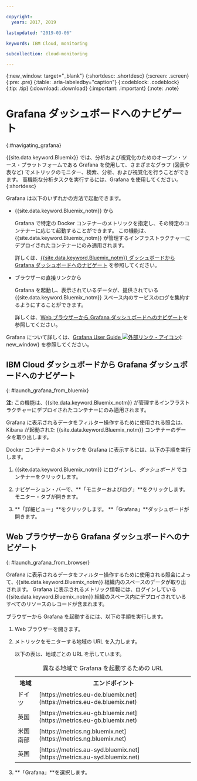 ```yaml
---

copyright:
  years: 2017, 2019

lastupdated: "2019-03-06"

keywords: IBM Cloud, monitoring

subcollection: cloud-monitoring

---
```


{:new_window: target="_blank"}
{:shortdesc: .shortdesc}
{:screen: .screen}
{:pre: .pre}
{:table: .aria-labeledby="caption"}
{:codeblock: .codeblock}
{:tip: .tip}
{:download: .download}
{:important: .important}
{:note: .note}


# Grafana ダッシュボードへのナビゲート
{:#navigating_grafana}

{{site.data.keyword.Bluemix}} では、分析および視覚化のためのオープン・ソース・プラットフォームである Grafana を使用して、さまざまなグラフ (図表や表など) でメトリックのモニター、検索、分析、および視覚化を行うことができます。 高機能な分析タスクを実行するには、Grafana を使用してください。
{:shortdesc}

Grafana は以下のいずれかの方法で起動できます。

* {{site.data.keyword.Bluemix_notm}} から

    Grafana で特定の Docker コンテナーのメトリックを指定し、その特定のコンテナーに応じて起動することができます。 この機能は、{{site.data.keyword.Bluemix_notm}} が管理するインフラストラクチャーにデプロイされたコンテナーにのみ適用されます。 
    
    詳しくは、[{{site.data.keyword.Bluemix_notm}} ダッシュボードから Grafana ダッシュボードへのナビゲート](/docs/services/cloud-monitoring/grafana?topic=cloud-monitoring-navigating_grafana#launch_grafana_from_bluemix) を参照してください。

* ブラウザーの直接リンクから

    Grafana を起動し、表示されているデータが、提供されている {{site.data.keyword.Bluemix_notm}} スペース内のサービスのログを集約するようにすることができます。
    
    詳しくは、[Web ブラウザーから Grafana ダッシュボードへのナビゲート](/docs/services/cloud-monitoring/grafana?topic=cloud-monitoring-navigating_grafana#launch_grafana_from_browser)を参照してください。
    
Grafana について詳しくは、[Grafana User Guide ![外部リンク・アイコン](../../../icons/launch-glyph.svg "外部リンク・アイコン")](http://docs.grafana.org/guides/getting_started/){: new_window} を参照してください。


##  IBM Cloud ダッシュボードから Grafana ダッシュボードへのナビゲート
{: #launch_grafana_from_bluemix}

**注:** この機能は、{{site.data.keyword.Bluemix_notm}} が管理するインフラストラクチャーにデプロイされたコンテナーにのみ適用されます。 

Grafana に表示されるデータをフィルター操作するために使用される照会は、Kibana が起動された {{site.data.keyword.Bluemix_notm}} コンテナーのデータを取り出します。 

Docker コンテナーのメトリックを Grafana に表示するには、以下の手順を実行します。

1. {{site.data.keyword.Bluemix_notm}} にログインし、*ダッシュボード* でコンテナーをクリックします。 
    
2. ナビゲーション・バーで、**「モニターおよびログ」**をクリックします。 モニター・タブが開きます。 
    
3. **「詳細ビュー」**をクリックします。 **「Grafana」**ダッシュボードが開きます。


##  Web ブラウザーから Grafana ダッシュボードへのナビゲート
{: #launch_grafana_from_browser}

Grafana に表示されるデータをフィルター操作するために使用される照会によって、{{site.data.keyword.Bluemix_notm}} 組織内のスペースのデータが取り出されます。 Grafana に表示されるメトリック情報には、ログインしている {{site.data.keyword.Bluemix_notm}} 組織のスペース内にデプロイされているすべてのリソースのレコードが含まれます。

ブラウザーから Grafana を起動するには、以下の手順を実行します。

1. Web ブラウザーを開きます。 
2. メトリックをモニターする地域の URL を入力します。 

    以下の表は、地域ごとの URL を示しています。
	<table>
      <caption>異なる地域で Grafana を起動するための URL</caption>
      <tr>
        <th>地域</th>
	    <th>エンドポイント</th>
      </tr>
      <tr>
        <td>ドイツ</td>
	    <td>[https://metrics.eu-de.bluemix.net](https://metrics.eu-de.bluemix.net)</td>
      </tr>
      <tr>
        <td>英国</td>
	    <td>[https://metrics.eu-gb.bluemix.net](https://metrics.eu-gb.bluemix.net)</td>
      </tr>
      <tr>
        <td>米国南部</td>
    	<td>[https://metrics.ng.bluemix.net](https://metrics.ng.bluemix.net)</td>
      </tr>
      <tr>
        <td>英国</td>
	    <td>[https://metrics.au-syd.bluemix.net](https://metrics.au-syd.bluemix.net)</td>
      </tr>
      
    </table>
	
2. **「Grafana」**を選択します。
     

